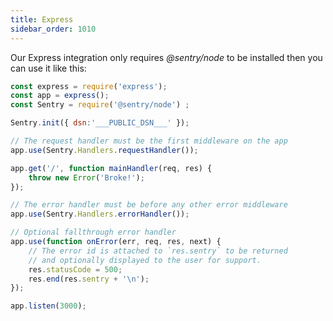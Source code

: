 ```yaml
---
title: Express
sidebar_order: 1010
---
```


<!-- WIZARD -->
Our Express integration only requires _@sentry/node_ to be installed then you can use it like this:

```javascript
const express = require('express');
const app = express();
const Sentry = require('@sentry/node') ;

Sentry.init({ dsn:'___PUBLIC_DSN___' });

// The request handler must be the first middleware on the app
app.use(Sentry.Handlers.requestHandler());

app.get('/', function mainHandler(req, res) {
    throw new Error('Broke!');
});

// The error handler must be before any other error middleware
app.use(Sentry.Handlers.errorHandler());

// Optional fallthrough error handler
app.use(function onError(err, req, res, next) {
    // The error id is attached to `res.sentry` to be returned
    // and optionally displayed to the user for support.
    res.statusCode = 500;
    res.end(res.sentry + '\n');
});

app.listen(3000);
```
<!-- ENDWIZARD -->